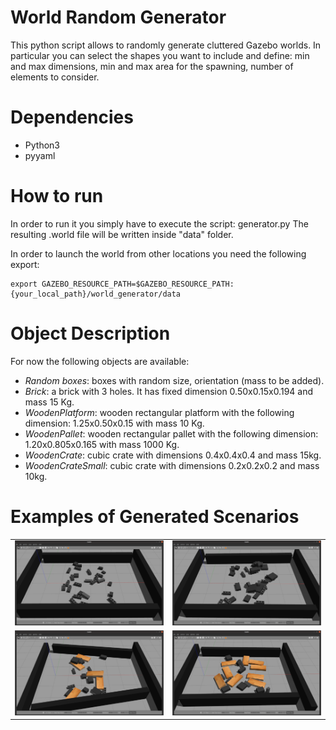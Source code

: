 # World Random Generator
This python script allows to randomly generate cluttered Gazebo worlds. In particular you can select the shapes you want to include and define: min and max dimensions, min and max area for the spawning, number of elements to consider.

# Dependencies
- Python3
- pyyaml

# How to run
In order to run it you simply have to execute the script: generator.py
The resulting .world file will be written inside "data" folder.

In order to launch the world from other locations you need the following export:
```
export GAZEBO_RESOURCE_PATH=$GAZEBO_RESOURCE_PATH:{your_local_path}/world_generator/data
```
# Object Description
For now the following objects are available:
- _Random boxes_: boxes with random size, orientation (mass to be added).
- _Brick_: a brick with 3 holes. It has fixed dimension 0.50x0.15x0.194 and mass 15 Kg.
- _WoodenPlatform_: wooden rectangular platform with the following dimension: 1.25x0.50x0.15 with mass 10 Kg.
- _WoodenPallet_: wooden rectangular pallet with the following dimension: 1.20x0.805x0.165 with mass 1000 Kg.
- _WoodenCrate_: cubic crate with dimensions 0.4x0.4x0.4 and mass 15kg.
- _WoodenCrateSmall_: cubic crate with dimensions 0.2x0.2x0.2 and mass 10kg.

# Examples of Generated Scenarios

<table>
    <tr>
        <td>
            <img src="https://github.com/ADVRHumanoids/world_generator/blob/main/examples/Example1.png?raw=true"/>
        </td>
        <td>
            <img src="https://github.com/ADVRHumanoids/world_generator/blob/main/examples/Example2.png?raw=true"/>
        </td>
    </tr>
    <tr>
        <td>
            <img src="https://github.com/ADVRHumanoids/world_generator/blob/main/examples/Example3.png?raw=true"/>
        </td>
        <td>
            <img src="https://github.com/ADVRHumanoids/world_generator/blob/main/examples/Example4.png?raw=true"/>
        </td>
    </tr>
</table>
